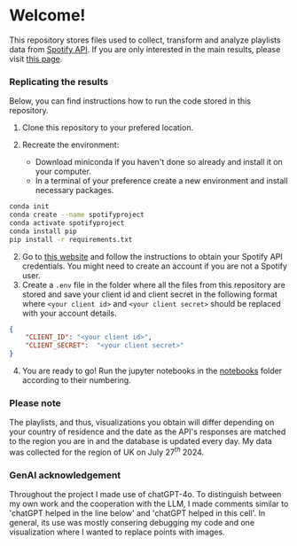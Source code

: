 # Welcome!
This repository stores files used to collect, transform and analyze playlists data from [Spotify API](https://developer.spotify.com/documentation/web-api). If you are only interested in the main results, please visit [this page](https://adamwadolowski.github.io/spotify-playlists-EDA/).


### Replicating the results
Below, you can find instructions how to run the code stored in this repository.

1. Clone this repository to your prefered location.

2. Recreate the environment:
    + Download miniconda if you haven't done so already and install it on your computer.
    + In a terminal of your preference create a new environment and install necessary packages.
```bash
conda init
conda create --name spotifyproject
conda activate spotifyproject
conda install pip
pip install -r requirements.txt
```
2. Go to [this website](https://developer.spotify.com/documentation/web-api) and follow the instructions to obtain your Spotify API credentials. You might need to create an account if you are not a Spotify user.
3. Create a `.env` file in the folder where all the files from this repository are stored and save your client id and client secret in the following format where `<your client id>` and `<your client secret>` should be replaced with your account details. 
```json
{
    "CLIENT_ID": "<your client id>",
    "CLIENT_SECRET":  "<your client secret>"
}
```

4. You are ready to go! Run the jupyter notebooks in the [notebooks](/notebooks) folder according to their numbering.

### Please note
The playlists, and thus, visualizations you obtain will differ depending on your country of residence and the date as the API's responses are matched to the region you are in and the database is updated every day. My data was collected for the region of UK on July $27^{th}$ 2024.


### GenAI acknowledgement
Throughout the project I made use of chatGPT-4o. To distinguish between my own work and the cooperation with the LLM, I made comments similar to 'chatGPT helped in the line below' and 'chatGPT helped in this cell'. In general, its use was mostly consering debugging my code and one visualization where I wanted to replace points with images.
